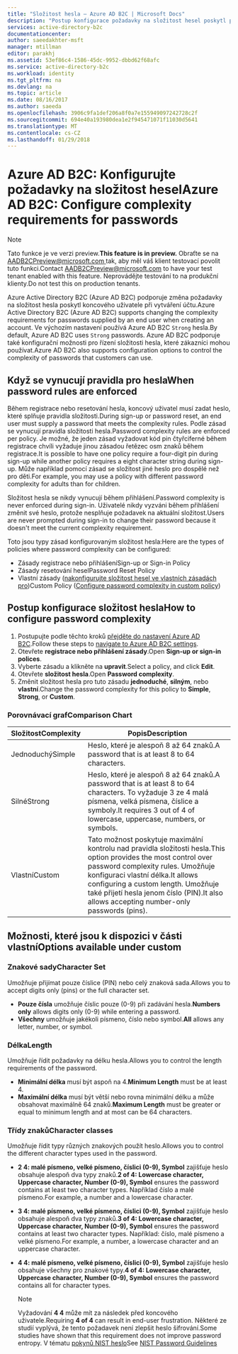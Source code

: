 ```yaml
---
title: "Složitost hesla – Azure AD B2C | Microsoft Docs"
description: "Postup konfigurace požadavky na složitost hesel poskytl příjemce v Azure Active Directory B2C"
services: active-directory-b2c
documentationcenter: 
author: saeedakhter-msft
manager: mtillman
editor: parakhj
ms.assetid: 53ef86c4-1586-45dc-9952-dbbd62f68afc
ms.service: active-directory-b2c
ms.workload: identity
ms.tgt_pltfrm: na
ms.devlang: na
ms.topic: article
ms.date: 08/16/2017
ms.author: saeeda
ms.openlocfilehash: 3906c9fa1def206a8f0a7e155949097242728c2f
ms.sourcegitcommit: 694e40a193980dea1e2f945471071f11030d5641
ms.translationtype: MT
ms.contentlocale: cs-CZ
ms.lasthandoff: 01/29/2018
---
```

# <a name="azure-ad-b2c-configure-complexity-requirements-for-passwords"></a><span data-ttu-id="1a813-103">Azure AD B2C: Konfigurujte požadavky na složitost hesel</span><span class="sxs-lookup"><span data-stu-id="1a813-103">Azure AD B2C: Configure complexity requirements for passwords</span></span>

> [!NOTE]
> <span data-ttu-id="1a813-104">Tato funkce je ve verzi preview.</span><span class="sxs-lookup"><span data-stu-id="1a813-104">**This feature is in preview.**</span></span>  <span data-ttu-id="1a813-105">Obraťte se na [ AADB2CPreview@microsoft.com ](mailto:AADB2CPreview@microsoft.com) tak, aby měl váš klient testovací povolit tuto funkci.</span><span class="sxs-lookup"><span data-stu-id="1a813-105">Contact [AADB2CPreview@microsoft.com](mailto:AADB2CPreview@microsoft.com) to have your test tenant enabled with this feature.</span></span>  <span data-ttu-id="1a813-106">Neprovádějte testování to na produkční klienty.</span><span class="sxs-lookup"><span data-stu-id="1a813-106">Do not test this on production tenants.</span></span>

<span data-ttu-id="1a813-107">Azure Active Directory B2C (Azure AD B2C) podporuje změna požadavky na složitost hesla poskytl koncového uživatele při vytváření účtu.</span><span class="sxs-lookup"><span data-stu-id="1a813-107">Azure Active Directory B2C (Azure AD B2C) supports changing the complexity requirements for passwords supplied by an end user when creating an account.</span></span>  <span data-ttu-id="1a813-108">Ve výchozím nastavení používá Azure AD B2C `Strong` hesla.</span><span class="sxs-lookup"><span data-stu-id="1a813-108">By default, Azure AD B2C uses `Strong` passwords.</span></span>  <span data-ttu-id="1a813-109">Azure AD B2C podporuje také konfigurační možnosti pro řízení složitosti hesla, které zákazníci mohou používat.</span><span class="sxs-lookup"><span data-stu-id="1a813-109">Azure AD B2C also supports configuration options to control the complexity of passwords that customers can use.</span></span>

## <a name="when-password-rules-are-enforced"></a><span data-ttu-id="1a813-110">Když se vynucují pravidla pro hesla</span><span class="sxs-lookup"><span data-stu-id="1a813-110">When password rules are enforced</span></span>

<span data-ttu-id="1a813-111">Během registrace nebo resetování hesla, koncový uživatel musí zadat heslo, které splňuje pravidla složitosti.</span><span class="sxs-lookup"><span data-stu-id="1a813-111">During sign-up or password reset, an end user must supply a password that meets the complexity rules.</span></span>  <span data-ttu-id="1a813-112">Podle zásad se vynucují pravidla složitosti hesla.</span><span class="sxs-lookup"><span data-stu-id="1a813-112">Password complexity rules are enforced per policy.</span></span>  <span data-ttu-id="1a813-113">Je možné, že jeden zásad vyžadovat kód pin čtyřciferné během registrace chvíli vyžaduje jinou zásadou řetězec osm znaků během registrace.</span><span class="sxs-lookup"><span data-stu-id="1a813-113">It is possible to have one policy require a four-digit pin during sign-up while another policy requires a eight character string during sign-up.</span></span>  <span data-ttu-id="1a813-114">Může například pomocí zásad se složitost jiné heslo pro dospělé než pro děti.</span><span class="sxs-lookup"><span data-stu-id="1a813-114">For example, you may use a policy with different password complexity for adults than for children.</span></span>

<span data-ttu-id="1a813-115">Složitost hesla se nikdy vynucují během přihlášení.</span><span class="sxs-lookup"><span data-stu-id="1a813-115">Password complexity is never enforced during sign-in.</span></span>  <span data-ttu-id="1a813-116">Uživatelé nikdy vyzváni během přihlášení změnit své heslo, protože nesplňuje požadavek na aktuální složitost.</span><span class="sxs-lookup"><span data-stu-id="1a813-116">Users are never prompted during sign-in to change their password because it doesn't meet the current complexity requirement.</span></span>

<span data-ttu-id="1a813-117">Toto jsou typy zásad konfigurovaným složitost hesla:</span><span class="sxs-lookup"><span data-stu-id="1a813-117">Here are the types of policies where password complexity can be configured:</span></span>

* <span data-ttu-id="1a813-118">Zásady registrace nebo přihlášení</span><span class="sxs-lookup"><span data-stu-id="1a813-118">Sign-up or Sign-in Policy</span></span>
* <span data-ttu-id="1a813-119">Zásady resetování hesel</span><span class="sxs-lookup"><span data-stu-id="1a813-119">Password Reset Policy</span></span>
* <span data-ttu-id="1a813-120">Vlastní zásady ([nakonfigurujte složitost hesel ve vlastních zásadách pro](active-directory-b2c-reference-password-complexity-custom.md))</span><span class="sxs-lookup"><span data-stu-id="1a813-120">Custom Policy ([Configure password complexity in custom policy](active-directory-b2c-reference-password-complexity-custom.md))</span></span>

## <a name="how-to-configure-password-complexity"></a><span data-ttu-id="1a813-121">Postup konfigurace složitost hesla</span><span class="sxs-lookup"><span data-stu-id="1a813-121">How to configure password complexity</span></span>

1. <span data-ttu-id="1a813-122">Postupujte podle těchto kroků [přejděte do nastavení Azure AD B2C](active-directory-b2c-app-registration.md#navigate-to-b2c-settings).</span><span class="sxs-lookup"><span data-stu-id="1a813-122">Follow these steps to [navigate to Azure AD B2C settings](active-directory-b2c-app-registration.md#navigate-to-b2c-settings).</span></span>
1. <span data-ttu-id="1a813-123">Otevřete **registrace nebo přihlášení zásady**.</span><span class="sxs-lookup"><span data-stu-id="1a813-123">Open **Sign-up or sign-in polices**.</span></span>
1. <span data-ttu-id="1a813-124">Vyberte zásadu a klikněte na **upravit**.</span><span class="sxs-lookup"><span data-stu-id="1a813-124">Select a policy, and click **Edit**.</span></span>
1. <span data-ttu-id="1a813-125">Otevřete **složitost hesla**.</span><span class="sxs-lookup"><span data-stu-id="1a813-125">Open **Password complexity**.</span></span>
1. <span data-ttu-id="1a813-126">Změnit složitost hesla pro tuto zásadu **jednoduché**, **silným**, nebo **vlastní**.</span><span class="sxs-lookup"><span data-stu-id="1a813-126">Change the password complexity for this policy to **Simple**, **Strong**, or **Custom**.</span></span>

### <a name="comparison-chart"></a><span data-ttu-id="1a813-127">Porovnávací graf</span><span class="sxs-lookup"><span data-stu-id="1a813-127">Comparison Chart</span></span>

| <span data-ttu-id="1a813-128">Složitost</span><span class="sxs-lookup"><span data-stu-id="1a813-128">Complexity</span></span> | <span data-ttu-id="1a813-129">Popis</span><span class="sxs-lookup"><span data-stu-id="1a813-129">Description</span></span> |
| --- | --- |
| <span data-ttu-id="1a813-130">Jednoduchý</span><span class="sxs-lookup"><span data-stu-id="1a813-130">Simple</span></span> | <span data-ttu-id="1a813-131">Heslo, které je alespoň 8 až 64 znaků.</span><span class="sxs-lookup"><span data-stu-id="1a813-131">A password that is at least 8 to 64 characters.</span></span> |
| <span data-ttu-id="1a813-132">Silné</span><span class="sxs-lookup"><span data-stu-id="1a813-132">Strong</span></span> | <span data-ttu-id="1a813-133">Heslo, které je alespoň 8 až 64 znaků.</span><span class="sxs-lookup"><span data-stu-id="1a813-133">A password that is at least 8 to 64 characters.</span></span> <span data-ttu-id="1a813-134">To vyžaduje 3 ze 4 malá písmena, velká písmena, číslice a symboly.</span><span class="sxs-lookup"><span data-stu-id="1a813-134">It requires 3 out of 4 of lowercase, uppercase, numbers, or symbols.</span></span> |
| <span data-ttu-id="1a813-135">Vlastní</span><span class="sxs-lookup"><span data-stu-id="1a813-135">Custom</span></span> | <span data-ttu-id="1a813-136">Tato možnost poskytuje maximální kontrolu nad pravidla složitosti hesla.</span><span class="sxs-lookup"><span data-stu-id="1a813-136">This option provides the most control over password complexity rules.</span></span>  <span data-ttu-id="1a813-137">Umožňuje konfiguraci vlastní délka.</span><span class="sxs-lookup"><span data-stu-id="1a813-137">It allows configuring a custom length.</span></span>  <span data-ttu-id="1a813-138">Umožňuje také přijetí hesla jenom číslo (PIN).</span><span class="sxs-lookup"><span data-stu-id="1a813-138">It also allows accepting number-only passwords (pins).</span></span> |

## <a name="options-available-under-custom"></a><span data-ttu-id="1a813-139">Možnosti, které jsou k dispozici v části vlastní</span><span class="sxs-lookup"><span data-stu-id="1a813-139">Options available under custom</span></span>

### <a name="character-set"></a><span data-ttu-id="1a813-140">Znakové sady</span><span class="sxs-lookup"><span data-stu-id="1a813-140">Character Set</span></span>

<span data-ttu-id="1a813-141">Umožňuje přijímat pouze číslice (PIN) nebo celý znaková sada.</span><span class="sxs-lookup"><span data-stu-id="1a813-141">Allows you to accept digits only (pins) or the full character set.</span></span>

* <span data-ttu-id="1a813-142">**Pouze čísla** umožňuje číslic pouze (0-9) při zadávání hesla.</span><span class="sxs-lookup"><span data-stu-id="1a813-142">**Numbers only** allows digits only (0-9) while entering a password.</span></span>
* <span data-ttu-id="1a813-143">**Všechny** umožňuje jakékoli písmeno, číslo nebo symbol.</span><span class="sxs-lookup"><span data-stu-id="1a813-143">**All** allows any letter, number, or symbol.</span></span>

### <a name="length"></a><span data-ttu-id="1a813-144">Délka</span><span class="sxs-lookup"><span data-stu-id="1a813-144">Length</span></span>

<span data-ttu-id="1a813-145">Umožňuje řídit požadavky na délku hesla.</span><span class="sxs-lookup"><span data-stu-id="1a813-145">Allows you to control the length requirements of the password.</span></span>

* <span data-ttu-id="1a813-146">**Minimální délka** musí být aspoň na 4.</span><span class="sxs-lookup"><span data-stu-id="1a813-146">**Minimum Length** must be at least 4.</span></span>
* <span data-ttu-id="1a813-147">**Maximální délka** musí být větší nebo rovna minimální délku a může obsahovat maximálně 64 znaků.</span><span class="sxs-lookup"><span data-stu-id="1a813-147">**Maximum Length** must be greater or equal to minimum length and at most can be 64 characters.</span></span>

### <a name="character-classes"></a><span data-ttu-id="1a813-148">Třídy znaků</span><span class="sxs-lookup"><span data-stu-id="1a813-148">Character classes</span></span>

<span data-ttu-id="1a813-149">Umožňuje řídit typy různých znakových použít heslo.</span><span class="sxs-lookup"><span data-stu-id="1a813-149">Allows you to control the different character types used in the password.</span></span>

* <span data-ttu-id="1a813-150">**2 4: malé písmeno, velké písmeno, číslici (0-9), Symbol** zajišťuje heslo obsahuje alespoň dva typy znaků.</span><span class="sxs-lookup"><span data-stu-id="1a813-150">**2 of 4: Lowercase character, Uppercase character, Number (0-9), Symbol** ensures the password contains at least two character types.</span></span> <span data-ttu-id="1a813-151">Například číslo a malé písmeno.</span><span class="sxs-lookup"><span data-stu-id="1a813-151">For example, a number and a lowercase character.</span></span>
* <span data-ttu-id="1a813-152">**3 4: malé písmeno, velké písmeno, číslici (0-9), Symbol** zajišťuje heslo obsahuje alespoň dva typy znaků.</span><span class="sxs-lookup"><span data-stu-id="1a813-152">**3 of 4: Lowercase character, Uppercase character, Number (0-9), Symbol** ensures the password contains at least two character types.</span></span> <span data-ttu-id="1a813-153">Například: číslo, malé písmeno a velké písmeno.</span><span class="sxs-lookup"><span data-stu-id="1a813-153">For example, a number, a lowercase character and an uppercase character.</span></span>
* <span data-ttu-id="1a813-154">**4 4: malé písmeno, velké písmeno, číslici (0-9), Symbol** zajišťuje heslo obsahuje všechny pro znakové typy.</span><span class="sxs-lookup"><span data-stu-id="1a813-154">**4 of 4: Lowercase character, Uppercase character, Number (0-9), Symbol** ensures the password contains all for character types.</span></span>

    > [!NOTE]
    > <span data-ttu-id="1a813-155">Vyžadování **4 4** může mít za následek před koncového uživatele.</span><span class="sxs-lookup"><span data-stu-id="1a813-155">Requiring **4 of 4** can result in end-user frustration.</span></span> <span data-ttu-id="1a813-156">Některé ze studií vyplývá, že tento požadavek není zlepšit heslo šifrování.</span><span class="sxs-lookup"><span data-stu-id="1a813-156">Some studies have shown that this requirement does not improve password entropy.</span></span> <span data-ttu-id="1a813-157">V tématu [pokynů NIST heslo](https://pages.nist.gov/800-63-3/sp800-63b.html#appA)</span><span class="sxs-lookup"><span data-stu-id="1a813-157">See [NIST Password Guidelines](https://pages.nist.gov/800-63-3/sp800-63b.html#appA)</span></span>

